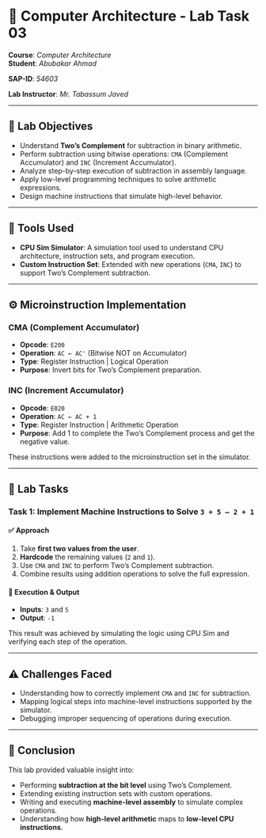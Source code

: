 # 🧪 Computer Architecture - Lab Task 03
**Course**: *Computer Architecture*  
**Student**: *Abubakar Ahmad*

**SAP-ID**: *54603*

**Lab Instructor**: *Mr. Tabassum Javed*  


---

## 📌 Lab Objectives

- Understand **Two’s Complement** for subtraction in binary arithmetic.
- Perform subtraction using bitwise operations: `CMA` (Complement Accumulator) and `INC` (Increment Accumulator).
- Analyze step-by-step execution of subtraction in assembly language.
- Apply low-level programming techniques to solve arithmetic expressions.
- Design machine instructions that simulate high-level behavior.

---

## 🔧 Tools Used

- **CPU Sim Simulator**: A simulation tool used to understand CPU architecture, instruction sets, and program execution.
- **Custom Instruction Set**: Extended with new operations (`CMA`, `INC`) to support Two’s Complement subtraction.

---

## ⚙️ Microinstruction Implementation

### CMA (Complement Accumulator)
- **Opcode**: `E200`
- **Operation**: `AC ← AC'` (Bitwise NOT on Accumulator)
- **Type**: Register Instruction | Logical Operation
- **Purpose**: Invert bits for Two’s Complement preparation.

### INC (Increment Accumulator)
- **Opcode**: `E020`
- **Operation**: `AC ← AC + 1`
- **Type**: Register Instruction | Arithmetic Operation
- **Purpose**: Add 1 to complete the Two’s Complement process and get the negative value.

These instructions were added to the microinstruction set in the simulator.

---

## 🧪 Lab Tasks

### Task 1: Implement Machine Instructions to Solve `3 + 5 – 2 + 1`

#### ✅ Approach

1. Take **first two values from the user**.
2. **Hardcode** the remaining values (`2` and `1`).
3. Use `CMA` and `INC` to perform Two’s Complement subtraction.
4. Combine results using addition operations to solve the full expression.

#### 🧪 Execution & Output

- **Inputs**: `3` and `5`
- **Output**: `-1`

This result was achieved by simulating the logic using CPU Sim and verifying each step of the operation.

---

## ⚠️ Challenges Faced

- Understanding how to correctly implement `CMA` and `INC` for subtraction.
- Mapping logical steps into machine-level instructions supported by the simulator.
- Debugging improper sequencing of operations during execution.

---

## 🎯 Conclusion

This lab provided valuable insight into:

- Performing **subtraction at the bit level** using Two’s Complement.
- Extending existing instruction sets with custom operations.
- Writing and executing **machine-level assembly** to simulate complex operations.
- Understanding how **high-level arithmetic** maps to **low-level CPU instructions**.

